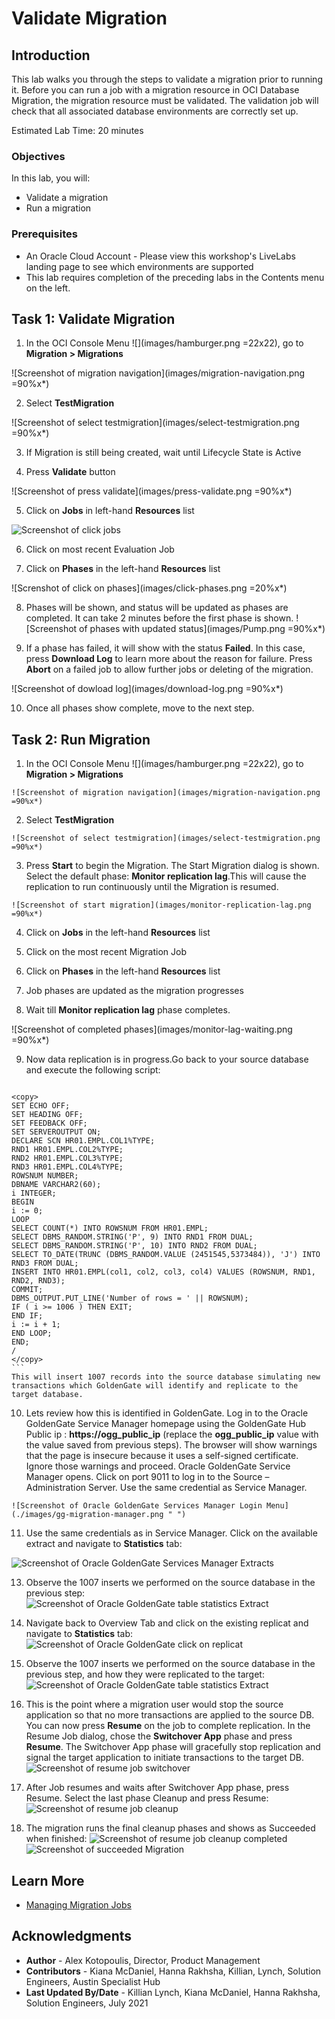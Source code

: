 # Validate Migration

## Introduction

This lab walks you through the steps to validate a migration prior to running it. Before you can run a job with a migration resource in OCI Database Migration, the migration resource must be validated. The validation job will check that all associated database environments are correctly set up.

Estimated Lab Time: 20 minutes

### Objectives

In this lab, you will:
* Validate a migration
* Run a migration

### Prerequisites

* An Oracle Cloud Account - Please view this workshop's LiveLabs landing page to see which environments are supported
* This lab requires completion of the preceding labs in the Contents menu on the left.


## Task 1: Validate Migration

1. In the OCI Console Menu ![](images/hamburger.png =22x22), go to **Migration > Migrations**

  ![Screenshot of migration navigation](images/migration-navigation.png =90%x*)

2. Select **TestMigration**

  ![Screenshot of select testmigration](images/select-testmigration.png =90%x*)

3. If Migration is still being created, wait until Lifecycle State is Active

4. Press **Validate** button

  ![Screenshot of press validate](images/press-validate.png =90%x*)

5. Click on **Jobs** in left-hand **Resources** list

  ![Screenshot of click jobs](images/click-jobs.png)

6. Click on most recent Evaluation Job

7. Click on **Phases** in the left-hand **Resources** list

  ![Screnshot of click on phases](images/click-phases.png =20%x*)

8. Phases will be shown, and status will be updated as phases are completed. It can take 2 minutes before the first phase is shown.
    ![Screenshot of phases with updated status](images/Pump.png =90%x*)

9. If a phase has failed, it will show with the status **Failed**. In this case, press **Download Log** to learn more about the reason for failure. Press **Abort** on a failed job to allow further jobs or deleting of the migration.

  ![Screenshot of dowload log](images/download-log.png =90%x*)

10. Once all phases show complete, move to the next step.

## Task 2: Run Migration

  1. In the OCI Console Menu ![](images/hamburger.png =22x22), go to **Migration > Migrations**

    ![Screenshot of migration navigation](images/migration-navigation.png =90%x*)

  2. Select **TestMigration**

    ![Screenshot of select testmigration](images/select-testmigration.png =90%x*)

  3. Press **Start** to begin the Migration. The Start Migration dialog is shown. Select the default phase: **Monitor replication lag**.This will cause the replication to run continuously until the Migration is resumed. 

    ![Screenshot of start migration](images/monitor-replication-lag.png =90%x*)

  4. Click on **Jobs** in the left-hand **Resources** list

  5. Click on the most recent Migration Job

  6. Click on **Phases** in the left-hand **Resources** list

  7. Job phases are updated as the migration progresses

  8. Wait till **Monitor replication lag** phase completes.

  ![Screenshot of completed phases](images/monitor-lag-waiting.png =90%x*)

  9. Now data replication is in progress.Go back to your source database and execute the following script:

      ```
    <copy>
    SET ECHO OFF;
    SET HEADING OFF; 
    SET FEEDBACK OFF; 
    SET SERVEROUTPUT ON; 
    DECLARE SCN HR01.EMPL.COL1%TYPE; 
    RND1 HR01.EMPL.COL2%TYPE; 
    RND2 HR01.EMPL.COL3%TYPE; 
    RND3 HR01.EMPL.COL4%TYPE; 
    ROWSNUM NUMBER; 
    DBNAME VARCHAR2(60); 
    i INTEGER;
    BEGIN 
    i := 0; 
    LOOP 
    SELECT COUNT(*) INTO ROWSNUM FROM HR01.EMPL; 
    SELECT DBMS_RANDOM.STRING('P', 9) INTO RND1 FROM DUAL; 
    SELECT DBMS_RANDOM.STRING('P', 10) INTO RND2 FROM DUAL; 
    SELECT TO_DATE(TRUNC (DBMS_RANDOM.VALUE (2451545,5373484)), 'J') INTO RND3 FROM DUAL; 
    INSERT INTO HR01.EMPL(col1, col2, col3, col4) VALUES (ROWSNUM, RND1, RND2, RND3); 
    COMMIT; 
    DBMS_OUTPUT.PUT_LINE('Number of rows = ' || ROWSNUM); 
    IF ( i >= 1006 ) THEN EXIT;
    END IF; 
    i := i + 1;
    END LOOP;
    END; 
    /
    </copy>
    ``` 
    This will insert 1007 records into the source database simulating new transactions which GoldenGate will identify and replicate to the target database.

  10. Lets review how this is identified in GoldenGate. Log in to the Oracle GoldenGate Service Manager homepage using the GoldenGate Hub Public ip : **https://__ogg\_public\_ip__** (replace the __ogg\_public\_ip__ value with the value saved from previous steps). The browser will show warnings that the page is insecure because it uses a self-signed certificate. Ignore those warnings and proceed. Oracle GoldenGate Service Manager opens. Click on port 9011 to log in to the Source – Administration Server. Use the same credential as Service Manager.

    ![Screenshot of Oracle GoldenGate Services Manager Login Menu](./images/gg-migration-manager.png " ")
  
  11. Use the same credentials as in Service Manager. Click on the available extract and navigate to **Statistics** tab:

  ![Screenshot of Oracle GoldenGate Services Manager Extracts](./images/extracts.png " ")

  13. Observe the 1007 inserts we performed on the source database in the previous step:
  ![Screenshot of Oracle GoldenGate table statistics Extract](./images/table-statistics.png " ")

  14. Navigate back to Overview Tab and click on the existing replicat and navigate to **Statistics** tab:
  ![Screenshot of Oracle GoldenGate click on replicat](./images/click-on-target-replicats.png " ")
 15. Observe the 1007 inserts we performed on the source database in the previous step, and how they were replicated to the target:
  ![Screenshot of Oracle GoldenGate table statistics Extract](./images/target-statistics.png " ")
 16. This is the point where a migration user would stop the source application so that no more transactions are applied to the source DB. You can now press **Resume** on the job to complete replication. In the Resume Job dialog, chose the **Switchover App** phase and press **Resume**. The Switchover App phase will gracefully stop replication and signal the target application to initiate transactions to the target DB.
![Screenshot of resume job switchover](./images/resume-job-switchover.png " ")

17. After Job resumes and waits after Switchover App phase, press Resume. Select the last phase Cleanup and press Resume:
![Screenshot of resume job cleanup](./images/resume-job-cleanup.png " ")

18. The migration runs the final cleanup phases and shows as Succeeded when finished:
![Screenshot of resume job cleanup completed](./images/cleanup-completed.png " ")
![Screenshot of succeeded Migration](./images/succeeded.png " ")

## Learn More

* [Managing Migration Jobs](https://docs.oracle.com/en-us/iaas/database-migration/doc/managing-migration-jobs.html)

## Acknowledgments
* **Author** - Alex Kotopoulis, Director, Product Management
* **Contributors** -  Kiana McDaniel, Hanna Rakhsha, Killian, Lynch, Solution Engineers, Austin Specialist Hub
* **Last Updated By/Date** - Killian Lynch, Kiana McDaniel, Hanna Rakhsha, Solution Engineers, July 2021
